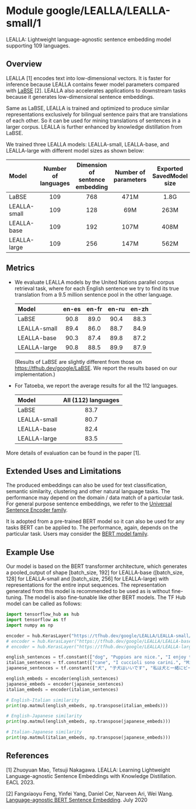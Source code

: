 # Module google/LEALLA/LEALLA-small/1
LEALLA: Lightweight language-agnostic sentence embedding model supporting 109 languages.

<!-- asset-path: internal -->
<!-- task: text-embedding -->
<!-- fine-tunable: true -->
<!-- format: saved_model_2 -->
<!-- language: multilingual -->
<!-- network-architecture: bert -->
<!-- dataset: commoncrawl -->
<!-- dataset: wikipedia -->
<!-- dataset: translation -->

## Overview

LEALLA \[1\] encodes text into low-dimensional vectors.
It is faster for inference because LEALLA contains fewer model parameters compared with [LaBSE](https://tfhub.dev/google/LaBSE) \[2\].
LEALLA also accelerates applications to downstream tasks because it generates low-dimensional sentence embeddings.

Same as LaBSE, LEALLA is trained and optimized to produce similar representations exclusively for bilingual sentence pairs that are translations of each other.
So it can be used for mining translations of sentences in a larger corpus.
LEALLA is further enhanced by knowledge distillation from LaBSE.

We trained three LEALLA models: LEALLA-small, LEALLA-base, and LEALLA-large with different model sizes as shown below:

|Model|Number of languages|Dimension of sentence embedding|Number of parameters|Exported SavedModel size|
|:-------------|:---:|:---:|:----:|:----:|
| LaBSE        | 109 | 768 | 471M | 1.8G |
| LEALLA-small | 109 | 128 | 69M  | 263M |
| LEALLA-base  | 109 | 192 | 107M | 408M |
| LEALLA-large | 109 | 256 | 147M | 562M |

## Metrics

* We evaluate LEALLA models by the United Nations parallel corpus retrieval task, where for each English sentence we try to find its true translation from a 9.5 million sentence pool in the other language.

  | Model        | en-es| en-fr| en-ru| en-zh|
  |:-------------|:----:|:----:|:----:|:----:|
  | LaBSE        | 90.8 | 89.0 | 90.4 | 88.3 |
  | LEALLA-small | 89.4 | 86.0 | 88.7 | 84.9 |
  | LEALLA-base  | 90.3 | 87.4 | 89.8 | 87.2 |
  | LEALLA-large | 90.8 | 88.5 | 89.9 | 87.9 |
  (Results of LaBSE are slightly different from those on https://tfhub.dev/google/LaBSE. We report the results based on our implementation.)

* For Tatoeba, we report the average results for all the 112 languages.

  | Model | All (112) languages |
  |:-------------|:----:|
  | LaBSE        | 83.7 |
  | LEALLA-small | 80.7 |
  | LEALLA-base  | 82.4 |
  | LEALLA-large | 83.5 |

More details of evaluation can be found in the paper \[1\].

## Extended Uses and Limitations

The produced embeddings can also be used for text classification, semantic similarity, clustering and other natural language tasks.
The performance may depend on the domain / data match of a particular task.
For general purpose sentence embeddings, we refer to the [Universal Sentence Encoder family](https://tfhub.dev/google/collections/universal-sentence-encoder).

It is adopted from a pre-trained BERT model so it can also be used for any tasks BERT can be applied to.
The performance, again, depends on the particular task.
Users may consider the [BERT model family](https://tfhub.dev/google/collections/bert).

## Example Use

Our model is based on the BERT transformer architecture, which generates a pooled_output of shape \[batch_size, 192\] for LEALLA-base (\[batch_size, 128\] for LEALLA-small and \[batch_size, 256\] for LEALLA-large) with representations for the entire input sequences.
The representation generated from this model is recommended to be used as is without fine-tuning.
The model is also fine-tunable like other BERT models.
The TF Hub model can be called as follows:

```python
import tensorflow_hub as hub
import tensorflow as tf
import numpy as np

encoder = hub.KerasLayer("https://tfhub.dev/google/LEALLA/LEALLA-small/1")
# encoder = hub.KerasLayer("https://tfhub.dev/google/LEALLA/LEALLA-base/1")
# encoder = hub.KerasLayer("https://tfhub.dev/google/LEALLA/LEALLA-large/1")

english_sentences = tf.constant(["dog", "Puppies are nice.", "I enjoy taking long walks along the beach with my dog."])
italian_sentences = tf.constant(["cane", "I cuccioli sono carini.", "Mi piace fare lunghe passeggiate lungo la spiaggia con il mio cane."])
japanese_sentences = tf.constant(["犬", "子犬はいいです", "私は犬と一緒にビーチを散歩するのが好きです"])

english_embeds = encoder(english_sentences)
japanese_embeds = encoder(japanese_sentences)
italian_embeds = encoder(italian_sentences)

# English-Italian similarity
print(np.matmul(english_embeds, np.transpose(italian_embeds)))

# English-Japanese similarity
print(np.matmul(english_embeds, np.transpose(japanese_embeds)))

# Italian-Japanese similarity
print(np.matmul(italian_embeds, np.transpose(japanese_embeds)))
```

## References

\[1\] Zhuoyuan Mao, Tetsuji Nakagawa. LEALLA: Learning Lightweight Language-agnostic Sentence Embeddings with Knowledge Distillation. EACL 2023.

\[2\] Fangxiaoyu Feng, Yinfei Yang, Daniel Cer, Narveen Ari, Wei Wang. [Language-agnostic BERT Sentence Embedding](https://arxiv.org/abs/2007.01852). July 2020
